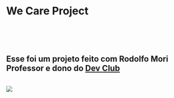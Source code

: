 <h1>We Care Project</h1>
<br>
<br>
<br>
<h2>Esse foi um projeto feito com Rodolfo Mori Professor e dono do <a href="https://aulas.devclub.com.br/m/courses">Dev Club</a></h2>
<br>
<img src="https://github.com/Evandersoares/Project_We_Care/blob/master/assets/Captura%20de%20ecr%C3%A3%202024-09-23%20215142.png?raw=true"/>


